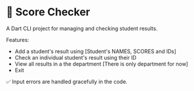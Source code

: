 # 📝 Score Checker

A Dart CLI project for managing and checking student results.

Features:
- Add a student's result using [Student's NAMES, SCORES and IDs]
- Check an individual student's result using their ID
- View all results in a the department [There is only department for now]
- Exit

✅ Input errors are handled gracefully in the code.
